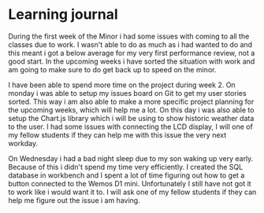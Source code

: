 # Learning journal
During the first week of the Minor i had some issues with coming to all the classes due to work. I wasn't able to do as much as i had wanted to do and this meant i got a below average for my very first performance review, not a good start. In the upcoming weeks i have sorted the situation with work and am going to make sure to do get back up to speed on the minor. 

I have been able to spend more time on the project during week 2. On monday i was able to setup my issues board on Git to get my user stories sorted. This way i am also able to make a more specific project planning for the upcoming weeks, which will help me a lot. On this day i was also able to setup the Chart.js library which i will be using to show historic weather data to the user. I had some issues with connecting the LCD display, I will one of my fellow students if they can help me with this issue the very next workday.

On Wednesday i had a bad night sleep due to my son waking up very early. Because of this i didn't spend my time very efficiently. I created the SQL database in workbench and I spent a lot of time figuring out how to get a button connected to the Wemos D1 mini. Unfortunately I still have not got it to work like i would want it to. I will ask one of my fellow students if they can help me figure out the issue i am having.